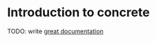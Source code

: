 # Introduction to concrete

TODO: write [great documentation](http://jacobian.org/writing/what-to-write/)
